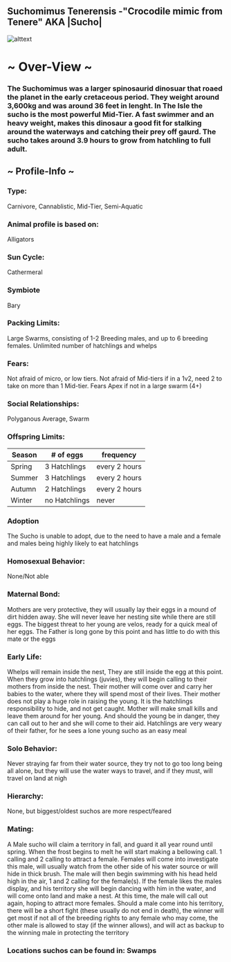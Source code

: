 ## Suchomimus Tenerensis -"Crocodile mimic from Tenere" AKA |Sucho|


![alttext](https://cdn.discordapp.com/attachments/938315595504574495/946146093668921374/sucho_pic.png)

# ~ Over-View ~
### The Suchomimus was a larger spinosaurid dinosuar that roaed the planet in the early cretaceous period. They weight around 3,600kg and was around 36 feet in lenght. In The Isle the sucho is the most powerful Mid-Tier. A fast swimmer and an heavy weight, makes this dinosaur a good fit for stalking around the waterways and catching their prey off gaurd. The sucho takes around 3.9 hours to grow from hatchling to full adult. 
## ~ Profile-Info ~
### Type:
Carnivore, Cannablistic, Mid-Tier, Semi-Aquatic
### Animal profile is based on:
Alligators
### Sun Cycle:
Cathermeral
### Symbiote
Bary
### Packing Limits:
Large Swarms, consisting of 1-2 Breeding males, and up to 6 breeding females. Unlimited number of hatchlings and whelps
### Fears:
Not afraid of micro, or low tiers. Not afraid of Mid-tiers if in a 1v2, need 2 to take on more than 1 Mid-tier. Fears Apex if not in a large swarm (4+)
### Social Relationships:
Polyganous Average, Swarm
### Offspring Limits:
| Season | # of eggs | frequency | 
| ------------- | ------------- | ------------- |
| Spring  | 3 Hatchlings | every 2 hours |
| Summer  | 3 Hatchlings | every 2 hours |
| Autumn  | 2 Hatchlings  | every 2 hours |
| Winter  | no Hatchlings | never
### Adoption
The Sucho is unable to adopt, due to the need to have a male and a female and males being highly likely to eat hatchlings
### Homosexual Behavior:
None/Not able
### Maternal Bond:
Mothers are very protective, they will usually lay their eggs in a mound of dirt hidden away. She will never leave her nesting site while there are still eggs. The biggest threat to her young are velos, ready for a quick meal of her eggs. The Father is long gone by this point and has little to do with this mate or the eggs
### Early Life:
 Whelps will remain inside the nest, They are still inside the egg at this point. When they grow into hatchlings (juvies), they will begin calling to their mothers from inside the nest. Their mother will come over and carry her babies to the water, where they will spend most of their lives. Their mother does not play a huge role in raising the young. It is the hatchlings responsibility to hide, and not get caught. Mother will make small kills and leave them around for her young. And should the young be in danger, they can call out to her and she will come to their aid. Hatchlings are very weary of their father, for he sees a lone young sucho as an easy meal
 ### Solo Behavior:
 Never straying far from their water source, they try not to go too long being all alone, but they will use the water ways to travel, and if they must, will travel on land at nigh
 ### Hierarchy:
 None, but biggest/oldest suchos are more respect/feared
 ### Mating:
 A Male sucho will claim a territory in fall, and guard it all year round until spring. When the frost begins to melt he will start making a bellowing call. 1 calling and 2 calling to attract a female. Females will come into investigate this male, will usually watch from the other side of his water source or will hide in thick brush. The  male will then begin swimming with his head held high in the air, 1 and 2 calling for the female(s). If the female likes the males display, and his territory she will begin dancing with him in the water, and will come onto land and make a nest. At this time, the male will call out again, hoping to attract more females. Should a male come into his territory, there will be a short fight (these usually do not end in death), the winner will get most if not all of the breeding rights to any female who may come, the other male is allowed to stay (if the winner allows), and will act as backup to the winning male in protecting the territory
 ### Locations suchos can be found in: Swamps
